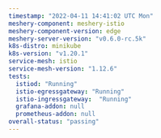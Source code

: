 ```yaml
---
timestamp: "2022-04-11 14:41:02 UTC Mon"
meshery-component: meshery-istio
meshery-component-version: edge
meshery-server-version: "v0.6.0-rc.5k"
k8s-distro: minikube
k8s-version: "v1.20.1"
service-mesh: istio
service-mesh-version: "1.12.6"
tests:
  istiod: "Running"
  istio-egressgateway: "Running"
  istio-ingressgateway:  "Running"
  grafana-addon: null
  prometheus-addon: null
overall-status: "passing"
---
```

